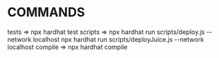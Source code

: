 # COMMANDS
tests =>
    npx hardhat test
scripts =>
    npx hardhat run scripts/deploy.js --network localhost 
    npx hardhat run scripts/deployJuice.js --network localhost 
compile =>
    npx hardhat compile
